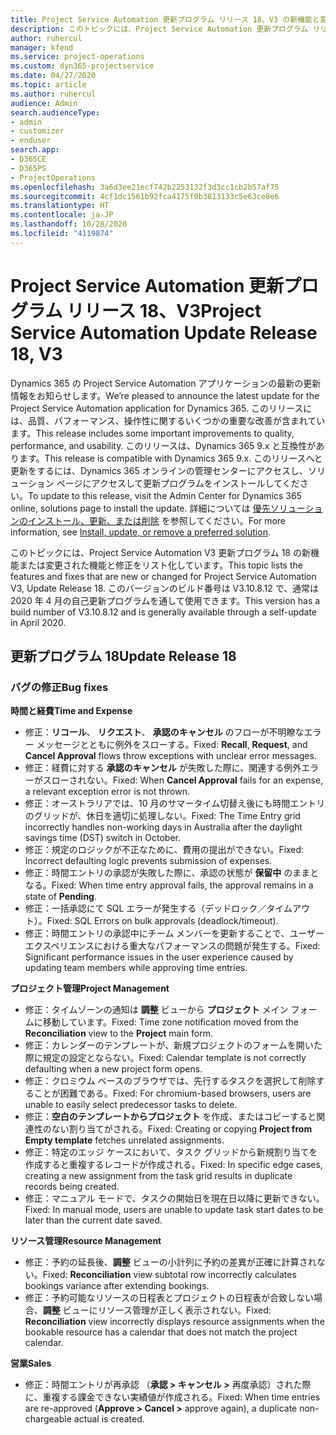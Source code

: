 ```yaml
---
title: Project Service Automation 更新プログラム リリース 18、V3 の新機能と変更点
description: このトピックには、Project Service Automation 更新プログラム リリース 18、V3 で利用可能な機能と修正をリスト化しています。
author: ruhercul
manager: kfend
ms.service: project-operations
ms.custom: dyn365-projectservice
ms.date: 04/27/2020
ms.topic: article
ms.author: ruhercul
audience: Admin
search.audienceType:
- admin
- customizer
- enduser
search.app:
- D365CE
- D365PS
- ProjectOperations
ms.openlocfilehash: 3a6d3ee21ecf742b2253132f3d3cc1cb2b57af75
ms.sourcegitcommit: 4cf1dc1561b92fca4175f0b3813133c5e63ce8e6
ms.translationtype: HT
ms.contentlocale: ja-JP
ms.lasthandoff: 10/28/2020
ms.locfileid: "4119874"
---
```

# <a name="project-service-automation-update-release-18-v3"></a><span data-ttu-id="2b263-103">Project Service Automation 更新プログラム リリース 18、V3</span><span class="sxs-lookup"><span data-stu-id="2b263-103">Project Service Automation Update Release 18, V3</span></span>

<span data-ttu-id="2b263-104">Dynamics 365 の Project Service Automation アプリケーションの最新の更新情報をお知らせします。</span><span class="sxs-lookup"><span data-stu-id="2b263-104">We’re pleased to announce the latest update for the Project Service Automation application for Dynamics 365.</span></span> <span data-ttu-id="2b263-105">このリリースには、品質、パフォーマンス、操作性に関するいくつかの重要な改善が含まれています。</span><span class="sxs-lookup"><span data-stu-id="2b263-105">This release includes some important improvements to quality, performance, and usability.</span></span> <span data-ttu-id="2b263-106">このリリースは、Dynamics 365 9.x と互換性があります。</span><span class="sxs-lookup"><span data-stu-id="2b263-106">This release is compatible with Dynamics 365 9.x.</span></span> <span data-ttu-id="2b263-107">このリリースへと更新をするには、Dynamics 365 オンラインの管理センターにアクセスし、ソリューション ページにアクセスして更新プログラムをインストールしてください。</span><span class="sxs-lookup"><span data-stu-id="2b263-107">To update to this release, visit the Admin Center for Dynamics 365 online, solutions page to install the update.</span></span> <span data-ttu-id="2b263-108">詳細については [優先ソリューションのインストール、更新、または削除](https://docs.microsoft.com/power-platform/admin/install-remove-preferred-solution) を参照してください。</span><span class="sxs-lookup"><span data-stu-id="2b263-108">For more information, see [Install, update, or remove a preferred solution](https://docs.microsoft.com/power-platform/admin/install-remove-preferred-solution).</span></span>

<span data-ttu-id="2b263-109">このトピックには、Project Service Automation V3 更新プログラム 18 の新機能または変更された機能と修正をリスト化しています。</span><span class="sxs-lookup"><span data-stu-id="2b263-109">This topic lists the features and fixes that are new or changed for Project Service Automation V3, Update Release 18.</span></span> <span data-ttu-id="2b263-110">このバージョンのビルド番号は V3.10.8.12 で、通常は 2020 年 4 月の自己更新プログラムを通して使用できます。</span><span class="sxs-lookup"><span data-stu-id="2b263-110">This version has a build number of V3.10.8.12 and is generally available through a self-update in April 2020.</span></span>

## <a name="update-release-18"></a><span data-ttu-id="2b263-111">更新プログラム 18</span><span class="sxs-lookup"><span data-stu-id="2b263-111">Update Release 18</span></span>

### <a name="bug-fixes"></a><span data-ttu-id="2b263-112">バグの修正</span><span class="sxs-lookup"><span data-stu-id="2b263-112">Bug fixes</span></span>

<span data-ttu-id="2b263-113">**時間と経費**</span><span class="sxs-lookup"><span data-stu-id="2b263-113">**Time and Expense**</span></span>

- <span data-ttu-id="2b263-114">修正：**リコール**、 **リクエスト**、 **承認のキャンセル** のフローが不明瞭なエラー メッセージとともに例外をスローする。</span><span class="sxs-lookup"><span data-stu-id="2b263-114">Fixed: **Recall**, **Request**, and **Cancel Approval** flows throw exceptions with unclear error messages.</span></span>
- <span data-ttu-id="2b263-115">修正：経費に対する **承認のキャンセル** が失敗した際に、関連する例外エラーがスローされない。</span><span class="sxs-lookup"><span data-stu-id="2b263-115">Fixed: When **Cancel Approval** fails for an expense, a relevant exception error is not thrown.</span></span>
- <span data-ttu-id="2b263-116">修正：オーストラリアでは、10 月のサマータイム切替え後にも時間エントリのグリッドが、休日を適切に処理しない。</span><span class="sxs-lookup"><span data-stu-id="2b263-116">Fixed: The Time Entry grid incorrectly handles non-working days in Australia after the daylight savings time (DST) switch in October.</span></span>
- <span data-ttu-id="2b263-117">修正：規定のロジックが不正なために、費用の提出ができない。</span><span class="sxs-lookup"><span data-stu-id="2b263-117">Fixed: Incorrect defaulting logic prevents submission of expenses.</span></span>
- <span data-ttu-id="2b263-118">修正：時間エントリの承認が失敗した際に、承認の状態が **保留中** のままとなる。</span><span class="sxs-lookup"><span data-stu-id="2b263-118">Fixed: When time entry approval fails, the approval remains in a state of **Pending**.</span></span>
- <span data-ttu-id="2b263-119">修正：一括承認にて SQL エラーが発生する（デッドロック／タイムアウト）。</span><span class="sxs-lookup"><span data-stu-id="2b263-119">Fixed: SQL Errors on bulk approvals (deadlock/timeout).</span></span>
- <span data-ttu-id="2b263-120">修正：時間エントリの承認中にチーム メンバーを更新することで、ユーザー エクスペリエンスにおける重大なパフォーマンスの問題が発生する。</span><span class="sxs-lookup"><span data-stu-id="2b263-120">Fixed: Significant performance issues in the user experience caused by updating team members while approving time entries.</span></span>

<span data-ttu-id="2b263-121">**プロジェクト管理**</span><span class="sxs-lookup"><span data-stu-id="2b263-121">**Project Management**</span></span>

- <span data-ttu-id="2b263-122">修正：タイムゾーンの通知は **調整** ビューから **プロジェクト** メイン フォームに移動しています。</span><span class="sxs-lookup"><span data-stu-id="2b263-122">Fixed: Time zone notification moved from the **Reconciliation** view to the **Project** main form.</span></span>
- <span data-ttu-id="2b263-123">修正：カレンダーのテンプレートが、新規プロジェクトのフォームを開いた際に規定の設定とならない。</span><span class="sxs-lookup"><span data-stu-id="2b263-123">Fixed: Calendar template is not correctly defaulting when a new project form opens.</span></span>
- <span data-ttu-id="2b263-124">修正：クロミウム ベースのブラウザでは、先行するタスクを選択して削除することが困難である。</span><span class="sxs-lookup"><span data-stu-id="2b263-124">Fixed: For chromium-based browsers, users are unable to easily select predecessor tasks to delete.</span></span>
- <span data-ttu-id="2b263-125">修正：**空白のテンプレートからプロジェクト** を作成、またはコピーすると関連性のない割り当てがされる。</span><span class="sxs-lookup"><span data-stu-id="2b263-125">Fixed: Creating or copying **Project from Empty template** fetches unrelated assignments.</span></span>
- <span data-ttu-id="2b263-126">修正：特定のエッジ ケースにおいて、タスク グリッドから新規割り当てを作成すると重複するレコードが作成される。</span><span class="sxs-lookup"><span data-stu-id="2b263-126">Fixed: In specific edge cases, creating a new assignment from the task grid results in duplicate records being created.</span></span>
- <span data-ttu-id="2b263-127">修正：マニュアル モードで、タスクの開始日を現在日以降に更新できない。</span><span class="sxs-lookup"><span data-stu-id="2b263-127">Fixed: In manual mode, users are unable to update task start dates to be later than the current date saved.</span></span>

<span data-ttu-id="2b263-128">**リソース管理**</span><span class="sxs-lookup"><span data-stu-id="2b263-128">**Resource Management**</span></span>

- <span data-ttu-id="2b263-129">修正：予約の延長後、**調整** ビューの小計列に予約の差異が正確に計算されない。</span><span class="sxs-lookup"><span data-stu-id="2b263-129">Fixed: **Reconciliation** view subtotal row incorrectly calculates bookings variance after extending bookings.</span></span>
- <span data-ttu-id="2b263-130">修正：予約可能なリソースの日程表とプロジェクトの日程表が合致しない場合、**調整** ビューにリソース管理が正しく表示されない。</span><span class="sxs-lookup"><span data-stu-id="2b263-130">Fixed: **Reconciliation** view incorrectly displays resource assignments when the bookable resource has a calendar that does not match the project calendar.</span></span>

<span data-ttu-id="2b263-131">**営業**</span><span class="sxs-lookup"><span data-stu-id="2b263-131">**Sales**</span></span>

- <span data-ttu-id="2b263-132">修正：時間エントリが再承認 （**承認 > キャンセル >** 再度承認）された際に、重複する課金できない実績値が作成される。</span><span class="sxs-lookup"><span data-stu-id="2b263-132">Fixed: When time entries are re-approved (**Approve > Cancel >** approve again), a duplicate non-chargeable actual is created.</span></span>
